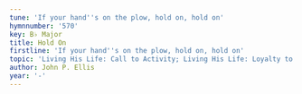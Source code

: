```yaml
---
tune: 'If your hand''s on the plow, hold on, hold on'
hymnnumber: '570'
key: B♭ Major
title: Hold On
firstline: 'If your hand''s on the plow, hold on, hold on'
topic: 'Living His Life: Call to Activity; Living His Life: Loyalty to Christ'
author: John P. Ellis
year: '-'
---
```

